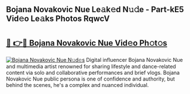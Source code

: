 ## Bojana Novakovic Nue Le𝚊k𝚎d N𝚞𝚍e - Part-kE5 Vid𝚎o Le𝚊ks Photos RqwcV

# <h2><a href="http://fb5j94w.evod.top/?m=Bojana+Novakovic+Nue">🔗 👉🔴 Bojana Novakovic Nue Vid𝚎o Ph𝚘t𝚘s</a></h2>

[![Bojana Novakovic Nue N𝚞d𝚎s](https://i.imgur.com/8V9OHl7.gif)](http://fb5j94w.evod.top/?m=Bojana+Novakovic+Nue)
Digital influencer Bojana Novakovic Nue and multimedia artist renowned for sharing lifestyle and dance-related content via solo and collaborative performances and brief vlogs. Bojana Novakovic Nue public persona is one of confidence and authority, but behind the scenes, he's a complex and nuanced individual. 
